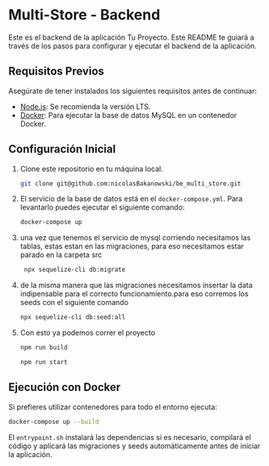 # Multi-Store - Backend

Este es el backend de la aplicación Tu Proyecto. Este README te guiará a través de los pasos para configurar y ejecutar el backend de la aplicación.

## Requisitos Previos

Asegúrate de tener instalados los siguientes requisitos antes de continuar:

- [Node.js](https://nodejs.org/): Se recomienda la versión LTS.
- [Docker](https://www.docker.com/): Para ejecutar la base de datos MySQL en un contenedor Docker.

## Configuración Inicial

1. Clone este repositorio en tu máquina local.

   ```bash
   git clone git@github.com:nicolasBakanowski/be_multi_store.git
   ```

2. El servicio de la base de datos está en el `docker-compose.yml`. Para levantarlo puedes ejecutar el siguiente comando:

   ```bash
   docker-compose up
   ```

3. una vez que tenemos el servicio de mysql corriendo necesitamos las tablas, estas estan en las migraciones, para eso necesitamos estar parado en la carpeta src

   ```bash
    npx sequelize-cli db:migrate
   ```

4. de la misma manera que las migraciones necesitamos insertar la data indipensable para el correcto funcionamiento.para eso corremos los seeds con el siguiente comando

   ```bash
   npx sequelize-cli db:seed:all
   ```

5. Con esto ya podemos correr el proyecto

   ```bash
   npm run build
   ```

   ```bash
   npm run start
   ```

## Ejecución con Docker

Si prefieres utilizar contenedores para todo el entorno ejecuta:

```bash
docker-compose up --build
```

El `entrypoint.sh` instalará las dependencias si es necesario, compilará el código y aplicará las migraciones y seeds automáticamente antes de iniciar la aplicación.
